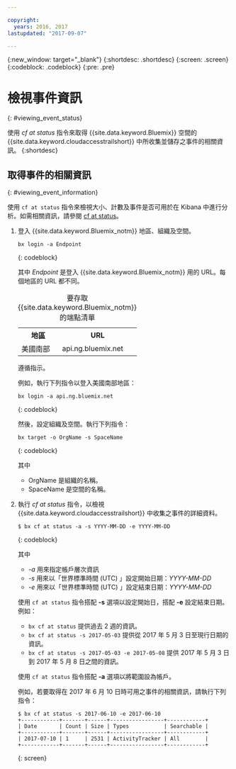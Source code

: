 ```yaml
---

copyright:
  years: 2016, 2017
lastupdated: "2017-09-07"

---
```


{:new_window: target="_blank"}
{:shortdesc: .shortdesc}
{:screen: .screen}
{:codeblock: .codeblock}
{:pre: .pre}

# 檢視事件資訊
{: #viewing_event_status}

使用 *cf at status* 指令來取得 {{site.data.keyword.Bluemix}} 空間的 {{site.data.keyword.cloudaccesstrailshort}} 中所收集並儲存之事件的相關資訊。
{:shortdesc}

## 取得事件的相關資訊
{: #viewing_event_information}

使用 `cf at status` 指令來檢視大小、計數及事件是否可用於在 Kibana 中進行分析。如需相關資訊，請參閱 [cf at status](/docs/services/cloud-activity-tracker/cli/at_cli.html#status)。

1. 登入 {{site.data.keyword.Bluemix_notm}} 地區、組織及空間。 

    ```
    bx login -a Endpoint
    ```
    {: codeblock}
	
	其中 *Endpoint* 是登入 {{site.data.keyword.Bluemix_notm}} 用的 URL。每個地區的 URL 都不同。
	
	<table>
	    <caption>要存取 {{site.data.keyword.Bluemix_notm}} 的端點清單</caption>
		<tr>
		  <th>地區</th>
		  <th>URL</th>
		</tr>
		<tr>
		  <td>美國南部</td>
		  <td>api.ng.bluemix.net</td>
		</tr>
	</table>

    遵循指示。 

    例如，執行下列指令以登入美國南部地區：
	
	```
	bx login -a api.ng.bluemix.net
	```
	{: codeblock}
	
	然後，設定組織及空間。執行下列指令：

    ```
    bx target -o OrgName -s SpaceName
    ```
   {: codeblock}

    其中

    * OrgName 是組織的名稱。
    * SpaceName 是空間的名稱。
    
2. 執行 *cf at status* 指令，以檢視 {{site.data.keyword.cloudaccesstrailshort}} 中收集之事件的詳細資料。

    ```
    $ bx cf at status -a -s YYYY-MM-DD -e YYYY-MM-DD 
    ```
    {: codeblock}
    
    其中
    
    * *-a* 用來指定帳戶層次資訊
    * *-s* 用來以「世界標準時間 (UTC) 」設定開始日期：*YYYY-MM-DD*
    * *-e* 用來以「世界標準時間 (UTC) 」設定結束日期：*YYYY-MM-DD*
    	
	使用 `cf at status` 指令搭配 **-s** 選項以設定開始日，搭配 **-e** 設定結束日期。例如：

    * `bx cf at status` 提供過去 2 週的資訊。
    * `bx cf at status -s 2017-05-03` 提供從 2017 年 5 月 3 日至現行日期的資訊。
    * `bx cf at status -s 2017-05-03 -e 2017-05-08` 提供 2017 年 5 月 3 日到 2017 年 5 月 8 日之間的資訊。 
 
    使用 `cf at status` 指令搭配 **-a** 選項以將範圍設為帳戶。
	
    例如，若要取得在 2017 年 6 月 10 日時可用之事件的相關資訊，請執行下列指令：
    
    ```
    $ bx cf at status -s 2017-06-10 -e 2017-06-10
    +------------+-------+------+-----------------+------------+
    | Date       | Count | Size | Types           | Searchable |
    +------------+-------+------+-----------------+------------+
    | 2017-07-10 | 1     | 2531 | ActivityTracker | All        |
    +------------+-------+------+-----------------+------------+
    ```
    {: screen}
	














